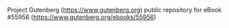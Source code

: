 Project Gutenberg (https://www.gutenberg.org) public repository for
eBook #55956 (https://www.gutenberg.org/ebooks/55956)
